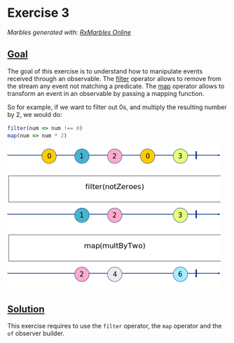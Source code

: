 Exercise 3
==========

_Marbles generated with: [RxMarbles Online](https://rx-marbles-online.herokuapp.com/)_

## [Goal](./index.test.js)

The goal of this exercise is to understand how to manipulate events received through an observable. The
[filter](https://rxjs.dev/api/operators/filter) operator allows to remove from the stream any event
not matching a predicate. The [map](https://rxjs.dev/api/operators/map) operator allows to transform an event
in an observable by passing a mapping function.

So for example, if we want to filter out 0s, and multiply the resulting number by 2, we would do:

```js
filter(num => num !== 0)
map(num => num * 2)
```
![What does the chain say](./img/ex3.png)

## [Solution](./index.js)

This exercise requires to use the `filter` operator, the `map` operator and the `of` observer builder.